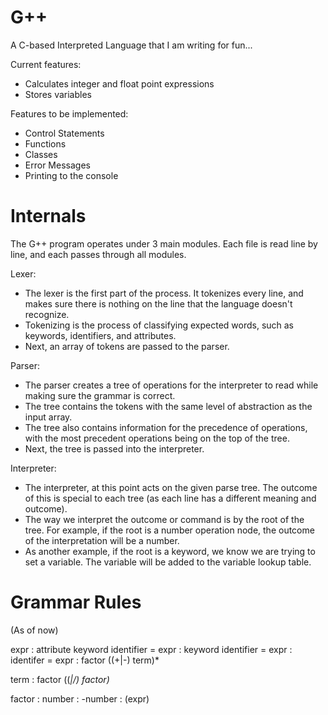 # G++
A C-based Interpreted Language that I am writing for fun...

Current features:
  - Calculates integer and float point expressions
  - Stores variables

Features to be implemented:
  - Control Statements
  - Functions
  - Classes
  - Error Messages
  - Printing to the console

# Internals
The G++ program operates under 3 main modules. 
Each file is read line by line, and each passes through all modules.

Lexer:
  - The lexer is the first part of the process. It tokenizes every line, and makes sure there is nothing on the line that the language doesn't recognize. 
  - Tokenizing is the process of classifying expected words, such as keywords, identifiers, and attributes.
  -	Next, an array of tokens are passed to the parser.

Parser:
  - The parser creates a tree of operations for the interpreter to read while making sure the grammar is correct.
  - The tree contains the tokens with the same level of abstraction as the input array.
  - The tree also contains information for the precedence of operations, with the most precedent operations being on the top of the tree.
  - Next, the tree is passed into the interpreter.

Interpreter:
  - The interpreter, at this point acts on the given parse tree. The outcome of this is special to each tree (as each line has a different meaning and outcome).
  - The way we interpret the outcome or command is by the root of the tree. For example, if the root is a number operation node, the outcome of the interpretation will be a number.
  - As another example, if the root is a keyword, we know we are trying to set a variable. The variable will be added to the variable lookup table.

# Grammar Rules
(As of now)

expr	:	attribute keyword identifier = expr
	:	keyword identifier = expr
	: 	identifer = expr
	:	factor ((+|-) term)*

term	:	factor ((*|/) factor)*

factor 	:	number
	:	-number
	:	(expr)
